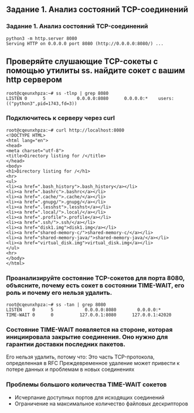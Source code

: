 ## Задание 1. Анализ состояний TCP-соединений

### Задание 1. Анализ состояний TCP-соединений
```
python3 -m http.server 8080
Serving HTTP on 0.0.0.0 port 8080 (http://0.0.0.0:8080/) ...
```

## Проверяйте слушающие TCP-сокеты с помощью утилиты ss. найдите сокет с вашим http сервером
```
root@cqeunxhpza:~# ss -tlnp | grep 8080
LISTEN 0      5            0.0.0.0:8080      0.0.0.0:*    users:(("python3",pid=1743,fd=3))     
```          

### Подключитесь к серверу через curl
```
root@cqeunxhpza:~# curl http://localhost:8080
<!DOCTYPE HTML>
<html lang="en">
<head>
<meta charset="utf-8">
<title>Directory listing for /</title>
</head>
<body>
<h1>Directory listing for /</h1>
<hr>
<ul>
<li><a href=".bash_history">.bash_history</a></li>
<li><a href=".bashrc">.bashrc</a></li>
<li><a href=".cache/">.cache/</a></li>
<li><a href=".gnupg/">.gnupg/</a></li>
<li><a href=".lesshst">.lesshst</a></li>
<li><a href=".local/">.local/</a></li>
<li><a href=".profile">.profile</a></li>
<li><a href=".ssh/">.ssh/</a></li>
<li><a href="disk1.img">disk1.img</a></li>
<li><a href="shared-memory-c/">shared-memory-c/</a></li>
<li><a href="shared-memory-java/">shared-memory-java/</a></li>
<li><a href="virtual_disk.img">virtual_disk.img</a></li>
</ul>
<hr>
</body>
</html>
```

### Проанализируйте состояние TCP-сокетов для порта 8080, объясните, почему есть сокет в состоянии TIME-WAIT, его роль и почему его нельзя удалить.
```
root@cqeunxhpza:~# ss -tan | grep 8080
LISTEN    0      5            0.0.0.0:8080        0.0.0.0:*           
TIME-WAIT 0      0          127.0.0.1:8080      127.0.0.1:42020      
``` 


### Состояние TIME-WAIT появляется на стороне, которая инициировала закрытие соединения. Оно нужно для гарантии доставки последних пакетов.

Его нельзя удалить, потому что:
Это часть TCP-протокола, определенная в RFC
Преждевременное удаление может привести к потере данных и проблемам в новых соединениях

### Проблемы большого количества TIME-WAIT сокетов
- Исчерпание доступных портов для исходящих соединений
- Ограничение на максимальное количество файловых дескрипторов
